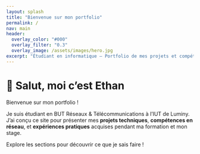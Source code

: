 ```yaml
---
layout: splash
title: "Bienvenue sur mon portfolio"
permalink: /
nav: main
header:
  overlay_color: "#000"
  overlay_filter: "0.3"
  overlay_image: /assets/images/hero.jpg
excerpt: "Étudiant en informatique — Portfolio de mes projets et compétences"
---
```


# 👋 Salut, moi c’est Ethan

Bienvenue sur mon portfolio !

Je suis étudiant en BUT Réseaux & Télécommunications à l’IUT de Luminy.  
J’ai conçu ce site pour présenter mes **projets techniques**, **compétences en réseau**, et **expériences pratiques** acquises pendant ma formation et mon stage.

Explore les sections pour découvrir ce que je sais faire !
